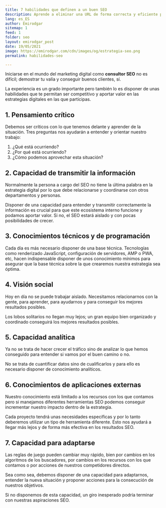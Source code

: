 ```yaml
---
title: 7 habilidades que definen a un buen SEO
description: Aprende a eliminar una URL de forma correcta y eficiente para que no vuelva a aparecer en Google
lang: es_ES
author: Emirodgar
sitemap: 1
feed: 1
folder: seo
layout: emirodgar_post
date: 19/05/2021
image: https://emirodgar.com/cdn/images/og/estrategia-seo.png
permalink: habilidades-seo

---
```



Iniciarse en el mundo del marketing digital como **consultor SEO** no es difícil; demostrar tu valía y conseguir buenos clientes, sí.

La experiencia es un grado importante pero también lo es disponer de unas habilidades que te permitan ser competitivo y aportar valor en las estrategias digitales en las que participas.

## 1. Pensamiento crítico

Debemos ser críticos con lo que tenemos delante y aprender de la situación. Tres preguntas nos ayudarán a entender y orientar nuestro trabajo: 

 1. ¿Qué está ocurriendo?
 2. ¿Por qué está ocurriendo?
 3. ¿Cómo podemos aprovechar esta situación?

## 2. Capacidad de transmitir la información

Normalmente la persona a cargo del SEO no tiene la última palabra en la estrategia digital por lo que debe relacionarse y coordinarse con otros departamentos y personas.

Disponer de una capacidad para entender y transmitir correctamente la información es crucial para que este ecosistema interno funcione y podamos aportar valor. Si no, el SEO estará aislado y con pocas posibilidades de crecer.

## 3. Conocimientos técnicos y de programación

Cada día es más necesario disponer de una base técnica. Tecnologías como renderizado JavaScript, configuración de servidores, AMP o PWA, etc, hacen indispensable disponer de unos conocimiento mínimos para asegurar que la base técnica sobre la que crearemos nuestra estrategia sea óptima.

## 4. Visión social

Hoy en día no se puede trabajar aislado. Necesitamos relacionarnos con la gente, para aprender, para ayudarnos y para conseguir los mejores resultados posibles.

Los lobos solitarios no llegan muy lejos; un gran equipo bien organizado y coordinado conseguirá los mejores resultados posibles.

## 5. Capacidad analítica

Ya no se trata de hacer crecer el tráfico sino de analizar lo que hemos conseguido para entender si vamos por el buen camino o no.

No se trata de cuantificar datos sino de cualificarlos y para ello es necesario disponer de conocimiento analíticos.

## 6. Conocimientos de aplicaciones externas

Nuestro conocimiento está limitado a los recursos con los que contamos pero si manejamos diferentes herramientas SEO podemos conseguir incrementar nuestro impacto dentro de la estrategia.

Cada proyecto tendrá unas necesidades específicas y por lo tanto deberemos utilizar un tipo de herramienta diferente. Esto nos ayudará a llegar más lejos y de forma más efectiva en los resultados SEO.

## 7. Capacidad para adaptarse

Las reglas de juego pueden cambiar muy rápido, bien por cambios en los algoritmos de los buscadores, por cambios en los recursos con los que contamos o por acciones de nuestros competidores directos.

Sea como sea, debemos disponer de una capacidad para adaptarnos, entender la nueva situación y proponer acciones para la consecución de nuestros objetivos.

Si no disponemos de esta capacidad, un giro inesperado podría terminar con nuestras aspiraciones SEO.
<!--stackedit_data:
eyJoaXN0b3J5IjpbOTAyMTcyODI3LC04NzEwODc5NjcsLTIyMD
g4Mjc4NiwxMDg2MzI4ODFdfQ==
-->
